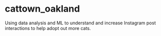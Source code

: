 # cattown_oakland
Using data analysis and ML to understand and increase Instagram post interactions to help adopt out more cats.
